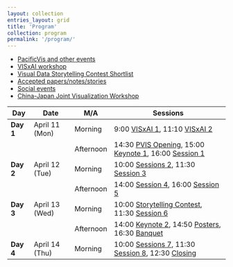 ```yaml
---
layout: collection
entries_layout: grid
title: 'Program'
collection: program
permalink: '/program/'
---
```


- [PacificVis and other events]({{site.baseurl}}/program/sessions/)
- [VISxAI workshop]({{site.baseurl}}/program/visxai/)
- [Visual Data Storytelling Contest Shortlist]({{site.baseurl}}/program/contest/)
- [Accepted papers/notes/stories]({{site.baseurl}}/program/accepted/)
- [Social events]({{site.baseurl}}/program/social/)
- [China-Japan Joint Visualization Workshop]({{site.baseurl}}/program/cjvis/)

| Day | Date | M/A | Sessions |
| ----- | -------------- | --------- | -------------------- |
| **Day 1** | April 11 (Mon) | Morning   | 9:00 [VISxAI 1]({{site.baseurl}}/program/sessions/#visxai1), 11:10 [VISxAI 2]({{site.baseurl}}/program/sessions/#visxai2)
|       |                | Afternoon | 14:30 [PVIS Opening]({{site.baseurl}}/program/sessions/#opening), 15:00 [Keynote 1]({{site.baseurl}}/program/sessions/#keynote1), 16:00 [Session 1]({{site.baseurl}}/program/sessions/#session1)
| **Day 2** | April 12 (Tue) | Morning | 10:00 [Sessions 2]({{site.baseurl}}/program/sessions/#session2), 11:30 [Session 3]({{site.baseurl}}/program/sessions/#session3)
|       |                | Afternoon |  14:00 [Session 4]({{site.baseurl}}/program/sessions/#session4), 16:00 [Session 5]({{site.baseurl}}/program/sessions/#session5)
| **Day 3** | April 13 (Wed) | Morning   | 10:00 [Storytelling Contest]({{site.baseurl}}/program/sessions/#contest), 11:30 [Session 6]({{site.baseurl}}/program/sessions/#session6)
|       |                | Afternoon | 14:00 [Keynote 2]({{site.baseurl}}/program/sessions/#keynote2), 14:50 [Posters]({{site.baseurl}}/program/sessions/#posters), 16:30 [Banquet]({{site.baseurl}}/program/sessions/#banquet)
| **Day 4** | April 14 (Thu) | Morning   | 10:00 [Sessions 7]({{site.baseurl}}/program/sessions/#session7), 11:30 [Session 8]({{site.baseurl}}/program/sessions/#session8), 12:30 [Closing]({{site.baseurl}}/program/sessions/#closing)

